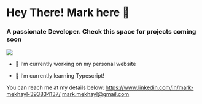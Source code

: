 # Hey There! Mark here 👋
### A passionate Developer. Check this space for projects coming soon 
![](https://komarev.com/ghpvc/?username=Lozlink)


- 🔭 I’m currently working on my personal website

- 🌱 I’m currently learning Typescript!

You can reach me at my details below:
https://www.linkedin.com/in/mark-mekhayl-393834137/
mark.mekhayl@gmail.com  

<!--
**Lozlink/Lozlink** is a ✨ _special_ ✨ repository because its `README.md` (this file) appears on your GitHub profile.

Here are some ideas to get you started:

- 🔭 I’m currently working on ...
- 🌱 I’m currently learning ...
- 👯 I’m looking to collaborate on ...
- 🤔 I’m looking for help with ...
- 💬 Ask me about ...
- 📫 How to reach me: ...
- 😄 Pronouns: ...
- ⚡ Fun fact: ...
-->
